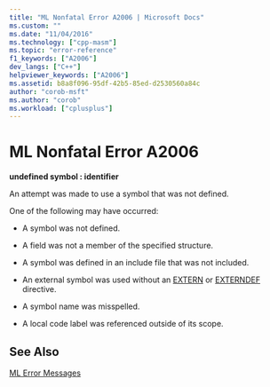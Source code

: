 ```yaml
---
title: "ML Nonfatal Error A2006 | Microsoft Docs"
ms.custom: ""
ms.date: "11/04/2016"
ms.technology: ["cpp-masm"]
ms.topic: "error-reference"
f1_keywords: ["A2006"]
dev_langs: ["C++"]
helpviewer_keywords: ["A2006"]
ms.assetid: b8a8f096-95df-42b5-85ed-d2530560a84c
author: "corob-msft"
ms.author: "corob"
ms.workload: ["cplusplus"]
---
```

# ML Nonfatal Error A2006
**undefined symbol : identifier**  
  
 An attempt was made to use a symbol that was not defined.  
  
 One of the following may have occurred:  
  
-   A symbol was not defined.  
  
-   A field was not a member of the specified structure.  
  
-   A symbol was defined in an include file that was not included.  
  
-   An external symbol was used without an [EXTERN](../../assembler/masm/extern-masm.md) or [EXTERNDEF](../../assembler/masm/externdef.md) directive.  
  
-   A symbol name was misspelled.  
  
-   A local code label was referenced outside of its scope.  
  
## See Also  
 [ML Error Messages](../../assembler/masm/ml-error-messages.md)